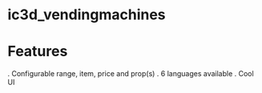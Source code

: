 # ic3d_vendingmachines

# Features
. Configurable range, item, price and prop(s)
. 6 languages available
. Cool UI
